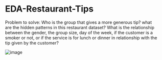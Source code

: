 # EDA-Restaurant-Tips
Problem to solve: Who is the group that gives a more generous tip? what are the hidden patterns in this restaurant dataset? What is the relationship between the gender, the group size, day of the week, if the customer is a smoker or not, or if the service is for lunch or dinner in relationship with the tip given by the customer?

![image](https://user-images.githubusercontent.com/102191236/182969982-e0eb0572-f545-48c2-86a2-116dea9bed87.png)
